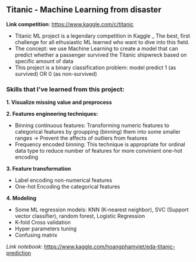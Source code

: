 ## Titanic - Machine Learning from disaster
**Link competition**: https://www.kaggle.com/c/titanic
- Titanic ML project is a legendary competition in Kaggle _ The best, first challenge for all ethusiastic ML learned who want to dive into this field. 
- The concept: we use Machine Learning to create a model that can predict whether a passenger survived the Titanic shipwreck based on specific amount of data
- This project is a binary classification problem: model predict 1 (as survived) OR 0 (as non-survived)

### Skills that I've learned from this project:
**1. Visualize missing value and preprocess**

**2. Features engineering techniques:**
  - Binning continuous features: Transforming numeric features to categorical features by groupping (binning) them into some smaller ranges -> Prevent the affects of outliers from features
  - Frequency encoded binning: This technique is appropriate for ordinal data type to reduce number of features for more convinient one-hot encoding

**3. Feature transformation**
  - Label encoding non-numerical features
  - One-hot Encoding the categorical features
 
**4. Modeling**
  - Some ML regression models: KNN (K-nearest neighbor), SVC (Support vector classifier), random forest, Logistic Regression
  - K-fold Cross validation
  - Hyper parameters tuning
  - Confusing matrix

*Link notebook*: https://www.kaggle.com/hoangphamviet/eda-titanic-prediction

